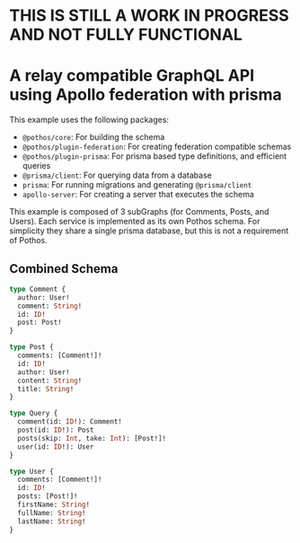 # THIS IS STILL A WORK IN PROGRESS AND NOT FULLY FUNCTIONAL

# A relay compatible GraphQL API using Apollo federation with prisma

This example uses the following packages:

- `@pothos/core`: For building the schema
- `@pothos/plugin-federation`: For creating federation compatible schemas
- `@pothos/plugin-prisma`: For prisma based type definitions, and efficient queries
- `@prisma/client`: For querying data from a database
- `prisma`: For running migrations and generating `@prisma/client`
- `apollo-server`: For creating a server that executes the schema

This example is composed of 3 subGraphs (for Comments, Posts, and Users). Each service is
implemented as its own Pothos schema. For simplicity they share a single prisma database, but this
is not a requirement of Pothos.

## Combined Schema

```graphql
type Comment {
  author: User!
  comment: String!
  id: ID!
  post: Post!
}

type Post {
  comments: [Comment!]!
  id: ID!
  author: User!
  content: String!
  title: String!
}

type Query {
  comment(id: ID!): Comment!
  post(id: ID!): Post
  posts(skip: Int, take: Int): [Post!]!
  user(id: ID!): User
}

type User {
  comments: [Comment!]!
  id: ID!
  posts: [Post!]!
  firstName: String!
  fullName: String!
  lastName: String!
}
```
